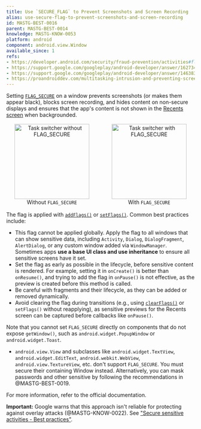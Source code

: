 ```yaml
---
title: Use `SECURE_FLAG` to Prevent Screenshots and Screen Recording
alias: use-secure-flag-to-prevent-screenshots-and-screen-recording
id: MASTG-BEST-0016
parent: MASTG-BEST-0014
knowledge: MASTG-KNOW-0053
platform: android
component: android.view.Window
available_since: 1
refs:
- https://developer.android.com/security/fraud-prevention/activities#flag_secure
- https://support.google.com/googleplay/android-developer/answer/16273414
- https://support.google.com/googleplay/android-developer/answer/14638385
- https://proandroiddev.com/multitasking-intrusion-and-preventing-screenshots-in-android-app-15bd8757c24d
---
```


Setting [`FLAG_SECURE`](https://developer.android.com/reference/android/view/WindowManager.LayoutParams#FLAG_SECURE) on a window prevents screenshots (or makes them appear black), blocks screen recording, and hides content on non-secure displays and ensures that the app's content is not shown in the [Recents screen](https://developer.android.com/guide/components/activities/recents) when backgrounded.

<div style="display:flex; flex-wrap:wrap; gap:16px; align-items:flex-start; margin:16px 0;">
  <figure style="flex:1 1 220px; margin:0; text-align:center;">
    <img src="Images/Chapters/0x05d/task-switcher-without-flag-secure.png" width="200" alt="Task switcher without FLAG_SECURE">
    <figcaption>Without <code>FLAG_SECURE</code></figcaption>
  </figure>
  <figure style="flex:1 1 220px; margin:0; text-align:center;">
    <img src="Images/Chapters/0x05d/task-switcher-with-flag-secure.png" width="200" alt="Task switcher with FLAG_SECURE">
    <figcaption>With <code>FLAG_SECURE</code></figcaption>
  </figure>
</div>

The flag is applied with [`addFlags()`](https://developer.android.com/reference/android/view/Window#addFlags(int)) or [`setFlags()`](https://developer.android.com/reference/android/view/Window#setFlags(int,int)). Common best practices include:

- This flag cannot be applied globally. Apply the flag to all windows that can show sensitive data, including `Activity`, `Dialog`, `DialogFragment`, `AlertDialog`, or any custom window added via `WindowManager`. Sometimes apps **use a base UI class and use inheritance** to ensure all sensitive screens have it set.
- Set the flag as early as possible in the lifecycle, before sensitive content is rendered. For example, setting it in `onCreate()` is better than `onResume()`, and trying to add the flag in `onPause()` is not effective, as the preview is created before this method is called.
- Be careful with fragments and their lifecycle, as they can be added or removed dynamically.
- Avoid clearing the flag during transitions (e.g., using [`clearFlags()`](https://developer.android.com/reference/android/view/Window#clearFlags(int)) or `setFlags()` without reapplying), as sensitive previews for the Recents screen can be captured before callbacks like `onPause()`.

Note that you cannot set `FLAG_SECURE` directly on components that do not expose `getWindow()`, such as `android.widget.PopupWindow` or `android.widget.Toast`.
- `android.view.View` and subclasses like `android.widget.TextView`, `android.widget.EditText`, `android.webkit.WebView`, `android.view.TextureView`, etc. don't support `FLAG_SECURE`. You must secure their containing Window instead. Alternatively, you can mask passwords and other sensitive by following the recommendations in @MASTG-BEST-0019.

For more information, refer to the official documentation.

**Important:** Google warns that this approach isn't reliable for protecting against overlay attacks (@MASTG-KNOW-0022). See ["Secure sensitive activities - Best practices"](https://developer.android.com/security/fraud-prevention/activities#best-practices).

